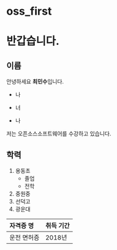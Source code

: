 # oss_first

# 반갑습니다.

## 이름

안녕하세요 **최민수**입니다.

* 나
- 너
+ 나


저는 오픈소스소프트웨어를 수강하고 있습니다.

## 학력

1. 용동초
    * 졸업
    * 전학
2. 중원중
3. 선덕고
4. 광운대

| 자격증 명  |  취득 기간|
| :--- | :--- |
|운전 면허증 | 2018년 |